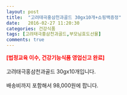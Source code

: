 ```yaml
---
layout: post
title:  "고려태극홍삼천과골드 30gx10개+쇼핑백증정"
date:   2016-02-27 11:20:30
categories: 건강식품
tags: [고려태극홍삼천과골드,부모님효도선물]
comments: true
---
```


<strong><span style="color: rgb(255, 0, 0);">[법정교육 이수, 건강기능식품 영업신고 완료]</span></strong>
<br><br>
고려태극홍삼천과골드 30gx10개입니다.
<br><br>
배송비까지 포함해서 98,000원에 팝니다.
<br>
<br>
<img class="image" src="https://1.bp.blogspot.com/--uRKitnYK_k/W_TgB_Su5QI/AAAAAAAAA0Y/Zvqn_CI3WL4l4Lrw5xsS6VPq2fBoQleFgCLcBGAs/s320/4573462354.jpg" alt=""/>
<br>
<br>
<img class="image" src="http://muhan365.com/web/upload/NNEditor/20180320/EAB3A0EBA0A4ED839CEAB7B9ED998DEC82BCECB29CEAB3BC2BEC8381EC84B8EAB3B5ED86B5-EC9DB4EBAFB8ECA780.jpg" alt=""/>  